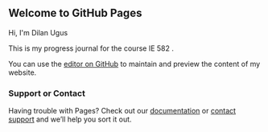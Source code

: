 ## Welcome to GitHub Pages

Hi, I'm Dilan Ugus

This is my progress journal for the course IE 582 .

You can use the [editor on GitHub]([https://github.com/BU-IE-582/fall-23-ugusdilan/edit/main/index.md]) to maintain and preview the content of my website.


### Support or Contact

Having trouble with Pages? Check out our [documentation](https://docs.github.com/categories/github-pages-basics/) or [contact support](https://support.github.com/contact) and we’ll help you sort it out.
